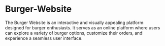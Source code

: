 # Burger-Website
The Burger Website is an interactive and visually appealing platform designed for burger enthusiasts. It serves as an online platform where users can explore a variety of burger options, customize their orders, and experience a seamless user interface.
